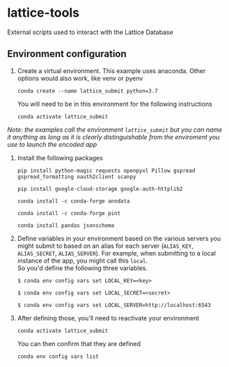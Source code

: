 # lattice-tools
External scripts used to interact with the Lattice Database

Environment configuration
---------------- 
1. Create a virtual environment. This example uses anaconda. Other options would also work, like venv or pyenv
    ```
    conda create --name lattice_submit python=3.7
    ```
    You will need to be in this environment for the following instructions
    ```
    conda activate lattice_submit
    ```
*Note: the examples call the environment `lattice_submit` but you can name it anything as long as it is clearly distinguishable from the enviroment you use to launch the encoded app*

1. Install the following packages
    ```
    pip install python-magic requests openpyxl Pillow gspread gspread_formatting oauth2client scanpy
    ```
    ```
    pip install google-cloud-storage google-auth-httplib2
    ```
    ```
    conda install -c conda-forge anndata
    ```
    ```
    conda install -c conda-forge pint
    ```
    ```
    conda install pandas jsonschema
    ```
1. Define variables in your environment based on the various servers you might submit to based on an alias for each server (`ALIAS_KEY`, `ALIAS_SECRET`, `ALIAS_SERVER`). For example, when submitting to a local instance of the app, you might call this `local`.  
So you'd define the following three variables.

	`$ conda env config vars set LOCAL_KEY=<key>`

	`$ conda env config vars set LOCAL_SECRET=<secret>`

	`$ conda env config vars set LOCAL_SERVER=http://localhost:6543`

1. After defining those, you'll need to reactivate your environment
    ```
    conda activate lattice_submit
    ```
	You can then confirm that they are defined
    ```
    conda env config vars list
    ```
